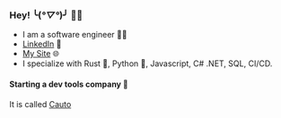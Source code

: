 ### Hey! ╰(*°▽°*)╯ 🙋‍♂️

- I am a software engineer 🧑‍💻
- [LinkedIn](https://www.linkedin.com/in/ryanjspears/) 💼
- [My Site](https://www.ryanspears.dev/) 🌐
- I specialize with Rust 🦀, Python 🐍, Javascript, C# .NET, SQL, CI/CD.

#### Starting a dev tools company 🤫

It is called [Cauto](https://www.cauto.dev)
